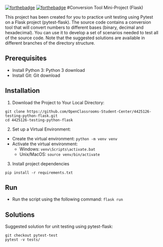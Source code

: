 [![forthebadge](https://forthebadge.com/images/badges/made-with-python.svg)](https://forthebadge.com) [![forthebadge](https://forthebadge.com/images/badges/built-with-love.svg)](https://forthebadge.com)
#Conversion Tool Mini-Project (Flask)

This project has been created for you to practice unit testing using Pytest on a Flask project (pytest-flask). The source code contains a conversion tool that will convert numbers to different bases (binary, decimal and hexadecimal). You can use it to develop a set of scenarios needed to test all of the source code. Note that the suggested solutions are available in different branches of the directory structure.
## Prerequisites
- Install Python 3: Python 3 download
- Install Git: Git download
## Installation
1. Download the Project to Your Local Directory:
```shell
git clone https://github.com/OpenClassrooms-Student-Center/4425126-testing-python-flask.git 
cd 4425126-testing-python-flask
```

2. Set up a Virtual Environment:
- Create the virtual environment: `python -m venv venv`
- Activate the virtual environment:
  - Windows: `venv\Scripts\activate.bat`
  - Unix/MacOS: `source venv/bin/activate`
3. Install project dependencies
```
pip install -r requirements.txt
```
 
## Run
- Run the script using the following command: `flask run`

## Solutions
Suggested solution for unit testing using pytest-flask:
```
git checkout pytest-test
pytest -v tests/
```